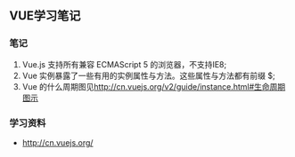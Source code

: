## VUE学习笔记

### 笔记
1. Vue.js 支持所有兼容 ECMAScript 5 的浏览器，不支持IE8;
2. Vue 实例暴露了一些有用的实例属性与方法。这些属性与方法都有前缀 $;
3. Vue 的什么周期图见<http://cn.vuejs.org/v2/guide/instance.html#生命周期图示>


### 学习资料
- <http://cn.vuejs.org/>